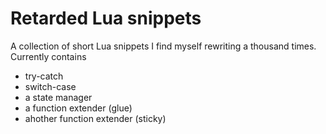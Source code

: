 # Retarded Lua snippets

A collection of short Lua snippets I find myself rewriting a thousand times.
Currently contains
 * try-catch
 * switch-case
 * a state manager
 * a function extender (glue)
 * ahother function extender (sticky)